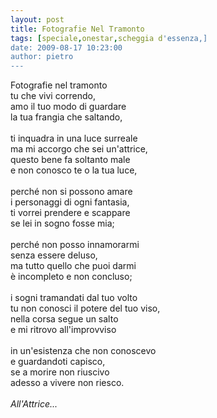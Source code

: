 ```yaml
---
layout: post
title: Fotografie Nel Tramonto
tags: [speciale,onestar,scheggia d'essenza,]
date: 2009-08-17 10:23:00
author: pietro
---
```

Fotografie nel tramonto<br/>tu che vivi correndo,<br/>amo il tuo modo di guardare<br/>la tua frangia che saltando,<br/><br/>ti inquadra in una luce surreale<br/>ma mi accorgo che sei un'attrice,<br/>questo bene fa soltanto male<br/>e non conosco te o la tua luce,<br/><br/>perché non si possono amare<br/>i personaggi di ogni fantasia,<br/>ti vorrei prendere e scappare<br/>se lei in sogno fosse mia;<br/><br/>perché non posso innamorarmi<br/>senza essere deluso,<br/>ma tutto quello che puoi darmi<br/>è incompleto e non concluso;<br/><br/>i sogni tramandati dal tuo volto<br/>tu non conosci il potere del tuo viso,<br/>nella corsa segue un salto<br/>e mi ritrovo all'improvviso<br/><br/>in un'esistenza che non conoscevo<br/>e guardandoti capisco,<br/>se a morire non riuscivo<br/>adesso a vivere non riesco.<br/><br/><span style="font-style: italic">All'Attrice... </span>
